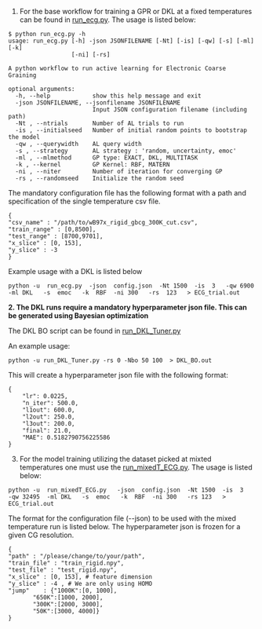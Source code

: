 
1. For the base workflow for training a GPR or DKL at a fixed temperatures can be found in [run_ecg.py](https://github.com/TheJacksonLab/ECG_ActiveLearning/blob/main/workflow/run_ecg.py). The usage is listed below:


```
$ python run_ecg.py -h
usage: run_ecg.py [-h] -json JSONFILENAME [-Nt] [-is] [-qw] [-s] [-ml] [-k]
                  [-ni] [-rs]

A python workflow to run active learning for Electronic Coarse Graining

optional arguments:
  -h, --help            show this help message and exit
  -json JSONFILENAME, --jsonfilename JSONFILENAME
                        Input JSON configuration filename (including path)
  -Nt , --ntrials       Number of AL trials to run
  -is , --initialseed   Number of initial random points to bootstrap the model
  -qw , --querywidth    AL query width
  -s , --strategy       AL strategy : 'random, uncertainty, emoc'
  -ml , --mlmethod      GP type: EXACT, DKL, MULTITASK
  -k , --kernel         GP Kernel: RBF, MATERN
  -ni , --niter         Number of iteration for converging GP
  -rs , --randomseed    Initialize the random seed

```

The mandatory configuration file has the following format with a path and specification of the single temperature csv file.

```
{
"csv_name" : "/path/to/wB97x_rigid_gbcg_300K_cut.csv",
"train_range" : [0,8500],
"test_range" : [8700,9701],
"x_slice" : [0, 153],
"y_slice" : -3
}
```


Example usage with a DKL is listed below 

```
python -u  run_ecg.py  -json  config.json  -Nt 1500  -is  3   -qw 6900 -ml DKL   -s  emoc   -k  RBF  -ni 300   -rs  123   > ECG_trial.out
```


**2.  The DKL runs require a mandatory hyperparameter json file. This can be generated using Bayesian optimization**

The DKL BO script can be found in [run_DKL_Tuner.py](https://github.com/TheJacksonLab/ECG_ActiveLearning/blob/main/workflow/run_DKL_Tuner.py)

An example usage:

```
python -u run_DKL_Tuner.py -rs 0 -Nbo 50 100  > DKL_BO.out
```

This will create a hyperparameter json file with the following format:

```
{
    "lr": 0.0225,
    "n_iter": 500.0,
    "l1out": 600.0,
    "l2out": 250.0,
    "l3out": 200.0,
    "final": 21.0,
    "MAE": 0.5182790756225586
}
```


3. For the model training utilizing the dataset picked at mixted temperatures one must use the [run_mixedT_ECG.py](https://github.com/TheJacksonLab/ECG_ActiveLearning/blob/main/workflow/run_mixedT_ECG.py). The usage is listed below:

```
python -u  run_mixedT_ECG.py   -json  config.json  -Nt 1500  -is  3   -qw 32495  -ml DKL   -s  emoc   -k  RBF  -ni 300   -rs 123   > ECG_trial.out

```




The format for the configuration file (--json) to be used with the mixed temperature run is listed below. The hyperparameter json is frozen for a given CG resolution.



```
{
"path" : "/please/change/to/your/path",
"train_file" : "train_rigid.npy",
"test_file" : "test_rigid.npy",
"x_slice" : [0, 153], # feature dimension 
"y_slice" : -4 , # We are only using HOMO
"jump"    : {"1000K":[0, 1000],
       "650K":[1000, 2000],
       "300K":[2000, 3000],
       "50K":[3000, 4000]}
}
```
